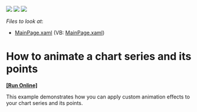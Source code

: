 <!-- default badges list -->
![](https://img.shields.io/endpoint?url=https://codecentral.devexpress.com/api/v1/VersionRange/128567389/12.2.5%2B)
[![](https://img.shields.io/badge/Open_in_DevExpress_Support_Center-FF7200?style=flat-square&logo=DevExpress&logoColor=white)](https://supportcenter.devexpress.com/ticket/details/E2774)
[![](https://img.shields.io/badge/📖_How_to_use_DevExpress_Examples-e9f6fc?style=flat-square)](https://docs.devexpress.com/GeneralInformation/403183)
<!-- default badges end -->
<!-- default file list -->
*Files to look at*:

* [MainPage.xaml](./CS/CustomChartAnimation/MainPage.xaml) (VB: [MainPage.xaml](./VB/CustomChartAnimation/MainPage.xaml))
<!-- default file list end -->
# How to animate a chart series and  its points
<!-- run online -->
**[[Run Online]](https://codecentral.devexpress.com/e2774)**
<!-- run online end -->


<p>This example demonstrates how you can  apply custom animation effects to your chart series and its points.</p>

<br/>


